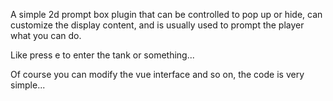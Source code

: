 A simple 2d prompt box plugin that can be controlled to pop up or hide, can customize the display content, and is usually used to prompt the player what you can do.

Like press e to enter the tank or something...

Of course you can modify the vue interface and so on, the code is very simple...
